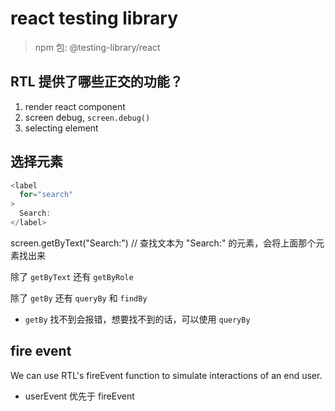 # react testing library

> npm 包: @testing-library/react

## RTL 提供了哪些正交的功能？

1. render react component
2. screen debug, `screen.debug()`
3. selecting element

## 选择元素

<!-- expect(screen.getByText("Search:")).toBeInTheDocument(); -->

```js
<label
  for="search"
>
  Search:
</label>
```

screen.getByText("Search:") // 查找文本为 "Search:" 的元素，会将上面那个元素找出来

除了 `getByText` 还有 `getByRole`

除了 `getBy` 还有 `queryBy` 和 `findBy`

- `getBy` 找不到会报错，想要找不到的话，可以使用 `queryBy`

## fire event

We can use RTL's fireEvent function to simulate interactions of an end user.

- userEvent 优先于 fireEvent 